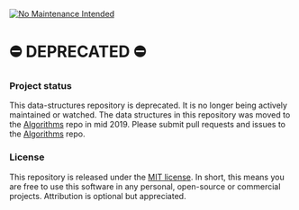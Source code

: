 [![No Maintenance Intended](http://unmaintained.tech/badge.svg)](http://unmaintained.tech/)

# ⛔️ DEPRECATED ⛔️

### Project status

This data-structures repository is deprecated. It is no longer being actively maintained or watched. The data structures in this repository was moved to the [Algorithms](https://github.com/williamfiset/Algorithms) repo in mid 2019. Please submit pull requests and issues to the [Algorithms](https://github.com/williamfiset/Algorithms) repo. 

### License

This repository is released under the [MIT license](https://opensource.org/licenses/MIT). In short, this means you are free to use this software in any personal, open-source or commercial projects. Attribution is optional but appreciated.
